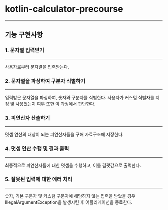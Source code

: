 # kotlin-calculator-precourse
---

## 기능 구현사항

### 1. 문자열 입력받기
---
사용자로부터 문자열을 입력받는다.

### 2. 문자열을 파싱하여 구분자 식별하기
--- 
입력받은 문자열을 파싱하여, 숫자와 구분자를 식별한다.
사용자가 커스텀 식별자를 지정 및 사용했는지 여부 또한 이 과정에서 판단한다.

### 3. 피연산자 산출하기
---
덧셈 연산의 대상이 되는 피연산자들을 구해 자료구조에 저장한다.

### 4. 덧셈 연산 수행 및 결과 출력
---
최종적으로 피연산자들에 대한 덧셈을 수행하고, 이를 결괏값으로 출력한다.

### 5. 잘못된 입력에 대한 에러 처리
---
숫자, 기본 구분자 및 커스텀 구분자에 해당하지 않는 입력을 받았을 경우 IllegalArgumentException을 발생시킨 후 어플리케이션을 종료한다.